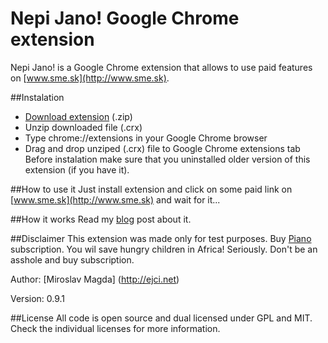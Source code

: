 Nepi Jano! Google Chrome extension 
=======

Nepi Jano! is a Google Chrome extension that allows to use paid features on [www.sme.sk](http://www.sme.sk).
 
##Instalation
* [Download extension](https://bitbucket.org/miroslavmagda/nepi-jano/downloads/nepi_jano_0.9.1.crx.zip) (.zip)
* Unzip downloaded file (.crx)
* Type chrome://extensions in your Google Chrome browser
* Drag and drop unziped (.crx) file to Google Chrome extensions tab
Before instalation make sure that you uninstalled older version of this extension (if you have it).

##How to use it
Just install extension and click on some paid link on [www.sme.sk](http://www.sme.sk) and wait for it...

##How it works
Read my [blog](http://blog.ejci.net/2013/04/21/piano-and-sme-sk/) post about it.

##Disclaimer
This extension was made only for test purposes.
Buy [Piano](http://www.pianomedia.sk) subscription. You wil save hungry children in Africa! Seriously. Don't be an asshole and buy subscription.


Author: [Miroslav Magda] (http://ejci.net)

Version: 0.9.1

##License
All code is open source and dual licensed under GPL and MIT. Check the individual licenses for more information.
